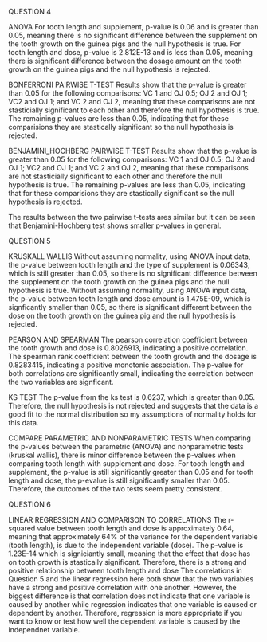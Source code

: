 
QUESTION 4

ANOVA
For tooth length and supplement, p-value is 0.06 and is greater than 0.05, 
  meaning there is no significant difference between the supplement on the 
  tooth growth on the guinea pigs and the null hypothesis is true.
  For tooth length and dose, p-value is 2.812E-13 and is less than 0.05, 
  meaning there is significant difference between the dosage amount on the 
  tooth growth on the guinea pigs and the null hypothesis is rejected.

BONFERRONI PAIRWISE T-TEST
Results show that the p-value is greater than 0.05 for the following comparisons: 
  VC 1 and OJ 0.5; OJ 2 and OJ 1; VC2 and OJ 1; and VC 2 and OJ 2, 
  meaning that these comparisons are not stasticially significant to each other 
  and therefore the null hypothesis is true.
  The remaining p-values are less than 0.05, indicating that for these 
  comparisions they are stastically significant so the null hypothesis is rejected.

BENJAMINI_HOCHBERG PAIRWISE T-TEST
Results show that the p-value is greater than 0.05 for the following comparisons: 
  VC 1 and OJ 0.5; OJ 2 and OJ 1; VC2 and OJ 1; and VC 2 and OJ 2, 
  meaning that these comparisons are not stasticially significant to each other 
  and therefore the null hypothesis is true.
  The remaining p-values are less than 0.05, indicating that for these 
  comparisions they are stastically significant so the null hypothesis is rejected.

The results between the two pairwise t-tests ares similar but it can be seen that
  Benjamini-Hochberg test shows smaller p-values in general.


QUESTION 5

KRUSKALL WALLIS
Without assuming normality, using ANOVA input data, 
  the p-value between tooth length and the type of supplement is 0.06343, 
  which is still greater than 0.05, so there is no significant difference 
  between the supplement on the tooth growth on the guinea pigs and the null hypothesis is true.
  Without assuming normality, using ANOVA input data, the p-value between tooth length
  and dose amount is 1.475E-09, which is signficantly smaller than 0.05,
  so there is significant different between the dose on the tooth growth on the guinea pig and the null hypothesis is rejected.

PEARSON AND SPEARMAN
The pearson correlation coefficient between the tooth growth and dose is 0.8026913, indicating a positive correlation.
  The spearman rank coefficient between the tooth growth and the dosage is 0.8283415, indicating a positive monotonic association.
  The p-value for both correlations are significantly small, indicating the correlation between the two
  variables are signficant.

KS TEST
The p-value from the ks test is 0.6237, which is greater than 0.05.  Therefore,
  the null hypothesis is not rejected and suggests that the data is a good fit to
  the normal distribution so my assumptions of normality holds for this data.

COMPARE PARAMETRIC AND NONPARAMETRIC TESTS
When comparing the p-values between the parametric (ANOVA) and nonparametric tests
  (kruskal wallis), there is minor difference between the p-values when comparing
  tooth length with supplement and dose.  For tooth length and supplement, 
  the p-value is still significantly greater than 0.05 and for tooth length and dose,
  the p-evalue is still significantly smaller than 0.05. 
  Therefore, the outcomes of the two tests seem pretty consistent.


QUESTION 6

LINEAR REGRESSION AND COMPARISON TO CORRELATIONS
The r-squared value between tooth length and dose is approximately 0.64, 
  meaning that approximately 64% of the variance for the dependent variable (tooth length),
  is due to the independent variable (dose).  The p-value is 1.23E-14 which is signiciantly
  small, meaning that the effect that dose has on tooth growth is stastically significant.
  Therefore, there is a strong and positive relationship between tooth length and dose
The correlations in Question 5 and the linear regression here both show that the
  two variables have a strong and positive correlation with one another.  However, the
  biggest difference is that correlation does not indicate that one variable is caused by
  another while regression indicates that one variable is caused or dependent by another.
  Therefore, regression is more appropriate if you want to know or test how well the
  dependent variable is caused by the independnet variable.
